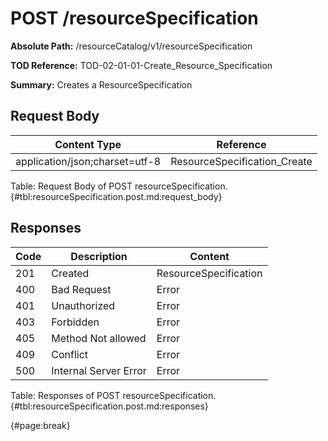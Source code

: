 <!--
    ATTENTION: This file was generated via gradle!
               Do NOT manually edit this file! Any such changes will be overwritten!
-->

# POST /resourceSpecification

**Absolute Path:** /resourceCatalog/v1/resourceSpecification

**TOD Reference:** TOD-02-01-01-Create_Resource_Specification

**Summary:** Creates a ResourceSpecification

## Request Body

| Content Type | Reference |
|--------------|-----------|
| application/json;charset=utf-8 | ResourceSpecification_Create |

Table: Request Body of POST resourceSpecification. {#tbl:resourceSpecification.post.md:request_body}

## Responses

| Code | Description | Content |
|------|-------------|---------|
| 201 | Created | ResourceSpecification |
| 400 | Bad Request | Error |
| 401 | Unauthorized | Error |
| 403 | Forbidden | Error |
| 405 | Method Not allowed | Error |
| 409 | Conflict | Error |
| 500 | Internal Server Error | Error |

Table: Responses of POST resourceSpecification. {#tbl:resourceSpecification.post.md:responses}

{#page:break}
